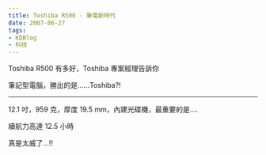 ```yaml
---
title: Toshiba R500 - 筆電新時代
date: 2007-06-27
tags:
- KDBlog
- 科技
---
```

Toshiba R500 有多好，Toshiba 專案經理告訴你

筆記型電腦，勝出的是......Toshiba?!

---

12.1 吋，959 克，厚度 19.5 mm，內建光碟機，最重要的是....

續航力高達 12.5 小時

真是太威了...!!

